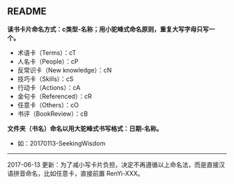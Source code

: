 ## README

**读书卡片命名方式：c类型-名称；用小驼峰式命名原则，重复大写字母只写一个。**
 - 术语卡（Terms）：cT
 - 人名卡（People）：cP
 - 反常识卡（New knowledge）：cN
 - 技巧卡（Skills）：cS
 - 行动卡（Actions）：cA
 - 金句卡（Referenced）：cR
 - 任意卡（Others）：cO
 - 书评（BookReview）：cB

**文件夹（书名）命名以用大驼峰式书写格式：日期-名称。**
 - 如：20170113-SeekingWisdom
 
 ---
 
 2017-06-13 更新：为了减小写卡片负担，决定不再遵循以上命名法，而是直接汉语拼音命名，比如任意卡，直接前置 RenYi-XXX。
